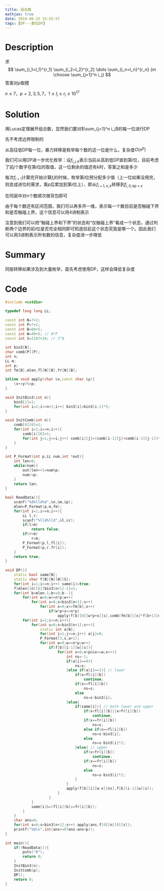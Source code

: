 ```yaml
---
title: 组合数
mathjax: true
date: 2019-06-25 15:55:57
tags: [DP---数位DP]
---
```


# Description

求
$$
\sum_{i_1=l_1}^{r_1} \sum_{i_2=l_2}^{r_2} \dots \sum_{i_n=l_n}^{r_n}
{m \choose \sum_{j=1}^n i_j}
$$
答案对$p$取模

$n \le 7$，$p=2,3,5,7$，$1 \le l_i \le r_i \le 10^{17}$

<!-- more -->

# Solution

用Lucas定理展开组合数，显然我们要对$\sum_{j=1}^n i_j$的每一位进行DP

先不考虑边界限制的

从高往低DP每一位，暴力转移是枚举每个数的这一位是什么，复杂度$O(n^p)$

我们可以用DP进一步优化枚举：设$f_{i,j,k}$表示当前从高到低DP直到第$i$位，目前考虑了前$j$个数字在第$i$位的取值，这一位剩余的值还有$k$时，答案之和是多少

每次$f_{i+1}$计算完开始计算$f_{i}$的时候，枚举第$i$位预分配多少值（上一位如果没用完，则变成进位的需求，乘$p$后累加到第$i$位上），即从$f_{i+1,n,k}$转移到$f_{i,0,kp+x}$

在同层中对$n$个数顺次做背包即可

由于每个数还有区间范围，我们可以再多开一维，表示每一个数目前是否触碰下界和是否触碰上界，这个信息可以用4进制表示

注意到我们可以把“触碰上界和下界”的状态和“仅触碰上界”看成一个状态，通过判断两个边界的前$i$位是否完全相同即可知道目前这个状态究竟是哪一个。因此我们可以用3进制表示所有数的信息，复杂度进一步降低

# Summary

<!-- summary_start -->

同层转移如果涉及到大量枚举，首先考虑使用DP，这样会降低复杂度

<!-- summary_end -->

# Code

```c++
#include <cstdio>
 
typedef long long LL;
 
const int N=7+2;
const int P=7+2;
const int B=60+5;
const int W=49+5; // N*P
const int S=2187+10; // 3^N
 
int bin3[N];
char comb[P][P];
int n;
LL m;
int p;
int fm[B],mlen,fl[N][B],fr[N][B];
 
inline void apply(char &x,const char &y){
    (x+=y)%=p;
}
 
void InitBin3(int n){
    bin3[1]=1;
    for(int i=2;i<=n+1;i++) bin3[i]=bin3[i-1]*3;
}
 
void InitComb(int n){
    comb[0][0]=1;
    for(int i=1;i<=n;i++){
        comb[i][0]=1;
        for(int j=1;j<=i;j++) comb[i][j]=(comb[i-1][j]+comb[i-1][j-1])%p;
    }
}
 
int P_Format(int p,LL num,int *out){
    int len=0;
    while(num){
        out[len++]=num%p;
        num/=p;
    }
    return len;
}
 
bool ReadData(){
    scanf("%d%lld%d",&n,&m,&p);
    mlen=P_Format(p,m,fm);
    for(int i=1;i<=n;i++){
        LL l,r;
        scanf("%lld%lld",&l,&r);
        if(l>m)
            return false;
        if(r>m)
            r=m;
        P_Format(p,l,fl[i]);
        P_Format(p,r,fr[i]);
    }
    return true;
}
 
void DP(){
    static bool same[N];
    static char f[B][N][W][S];
    for(int i=1;i<=n;i++) same[i]=true;
    f[mlen][n][0][bin3[n+1]-1]=1;
    for(int b=mlen-1;b>=0;b--){
        for(int w=0;w<=n*p;w++)
            for(int s=0;s<bin3[n+1];s++)
                for(int x=0;x<=fm[b];x++)
                    if(w*p+x<=n*p)
                        apply(f[b][0][w*p+x][s],comb[fm[b]][x]*f[b+1][n][w][s]%p);
        for(int i=1;i<=n;i++){
            for(int s=0;s<bin3[n+1];s++){
                static int a[N];
                for(int j=1;j<=n;j++) a[j]=0;
                P_Format(3,s,a+1);
                for(int w=0;w<=n*p;w++)
                    if(f[b][i-1][w][s]){
                        for(int x=0;x<p&&x<=w;x++){
                            int ns=-1;
                            if(a[i]==0){
                                ns=s;
                            }else if(a[i]==1){ // lower
                                if(x<fl[i][b])
                                    continue;
                                if(x==fl[i][b])
                                    ns=s;
                                else
                                    ns=s-bin3[i];
                            }else{
                                if(same[i]){ // both lower and upper
                                    if(x<fl[i][b]||x>fr[i][b])
                                        continue;
                                    if(x==fr[i][b])
                                        ns=s;
                                    else if(x==fl[i][b])
                                        ns=s-bin3[i];
                                    else
                                        ns=s-bin3[i]*2;
                                }else{ // upper
                                    if(x>fr[i][b])
                                        continue;
                                    if(x==fr[i][b])
                                        ns=s;
                                    else
                                        ns=s-bin3[i]*2;
                                }
                            }
                            apply(f[b][i][w-x][ns],f[b][i-1][w][s]);
                        }
                    }
            }
            same[i]&=(fl[i][b]==fr[i][b]);
        }
    }
    char ans=0;
    for(int s=0;s<bin3[n+1];s++) apply(ans,f[0][n][0][s]);
    printf("%d\n",int(ans>=0?ans:ans+p));
}
 
int main(){
    if(!ReadData()){
        puts("0");
        return 0;
    }
    InitBin3(n);
    InitComb(p);
    DP();
    return 0;
}
```

